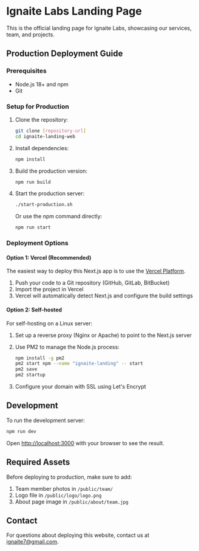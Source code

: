 # Ignaite Labs Landing Page

This is the official landing page for Ignaite Labs, showcasing our services, team, and projects.

## Production Deployment Guide

### Prerequisites

- Node.js 18+ and npm
- Git

### Setup for Production

1. Clone the repository:
   ```bash
   git clone [repository-url]
   cd ignaite-landing-web
   ```

2. Install dependencies:
   ```bash
   npm install
   ```

3. Build the production version:
   ```bash
   npm run build
   ```

4. Start the production server:
   ```bash
   ./start-production.sh
   ```
   Or use the npm command directly:
   ```bash
   npm run start
   ```

### Deployment Options

#### Option 1: Vercel (Recommended)

The easiest way to deploy this Next.js app is to use the [Vercel Platform](https://vercel.com).

1. Push your code to a Git repository (GitHub, GitLab, BitBucket)
2. Import the project in Vercel
3. Vercel will automatically detect Next.js and configure the build settings

#### Option 2: Self-hosted

For self-hosting on a Linux server:

1. Set up a reverse proxy (Nginx or Apache) to point to the Next.js server
2. Use PM2 to manage the Node.js process:

   ```bash
   npm install -g pm2
   pm2 start npm --name "ignaite-landing" -- start
   pm2 save
   pm2 startup
   ```

3. Configure your domain with SSL using Let's Encrypt

## Development

To run the development server:

```bash
npm run dev
```

Open [http://localhost:3000](http://localhost:3000) with your browser to see the result.

## Required Assets

Before deploying to production, make sure to add:

1. Team member photos in `/public/team/`
2. Logo file in `/public/logo/logo.png`
3. About page image in `/public/about/team.jpg`

## Contact

For questions about deploying this website, contact us at ignaite7@gmail.com.
